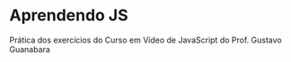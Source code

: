 # Aprendendo JS
 Prática dos exercícios do Curso em Vídeo de JavaScript do Prof.  Gustavo Guanabara
